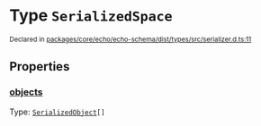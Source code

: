 # Type `SerializedSpace`
<sub>Declared in [packages/core/echo/echo-schema/dist/types/src/serializer.d.ts:11]()</sub>





## Properties
### [objects]()
Type: <code>[SerializedObject](/api/@dxos/react-client/types/SerializedObject)[]</code>

